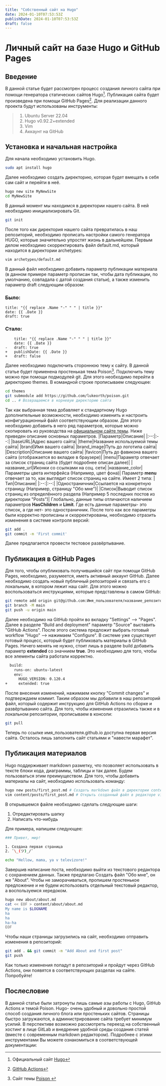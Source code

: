 ```yaml
---
title: "Собственный сайт на Hugo"
date: 2024-01-10T07:53:53Z
publishDate: 2024-01-10T07:53:53Z
draft: false
---
```

# Личный сайт на базе Hugo и GitHub Pages
## Введение
В данной статье будет рассмотрен процесс создания личного сайта при помощи генератора статических сайтов Hugo[^2]. Публикация сайта будет произведена при помощи GitHub Pages[^3].
Для реализации данного проекта будут использованы инструменты:
> 1. Ubuntu Server 22.04
> 2. Hugo v0.92.2+extended 
> 3. Vim
> 4. Аккаунт на GitHub
## Установка и начальная настройка
Для начала необходимо установить Hugo.
```bash
sudo apt install hugo
```
Далее необходимо создать директорию, которая будет вмещать в себя сам сайт и перейти в неё.
```bash
hugo new site MyNewSite
cd MyNewSite
```
В данный момент мы находимся в директории нашего сайта. В ней необходимо инициализировать Git.
```bash
git init
```
После того как директория нашего сайта превратилась в наш репозиторий, необходимо прописать настройки самого генератора HUGO, которые значительно упростят жизнь в дальнейшем.
Первым делом необходимо скорректировать файл default.md, который находится в директории archetypes:
```bash
vim archetypes/default.md
```
В данный файл необходимо добавить параметр публикации материала (в данном примере параметр прописан так, чтобы дата публикации, по умолчанию, совпадала с датой создания статьи), а также изменить параметр draft следующим образом:
### Было:
```
title: "{{ replace .Name "-" " " | title }}"
date: {{ .Date }}
draft: true
```
### Стало:
```
	title: "{{ replace .Name "-" " " | title }}"
	date: {{ .Date }}
-	draft: true
+	publishDate: {{ .Date }}
+	draft: false
```
Далее необходимо подключить стороннюю тему к сайту. В данной статье будет применена простенькая тема Poison[^1]. Подключить тему можно при помощи подмодулей git. Для этого необходимо перейти в директорию themes. В командной строке прописываем следующее:
```bash
cd themes
git submodule add https://github.com/lukeorth/poison.git
cd .. # Возвращаемся в корневую директорию сайта
```
Так как выбранная тема добавляет к стандартному Hugo дополнительные возможности, необходимо изменить и настроить конфигурационный файл соответствующим образом. Для этого необходимо добавить в него ряд параметров, которые можно скопировать из руководства на [официальном сайте темы](https://poison.lukeorth.com/posts/introducing-poison/#example-config). 
Ниже приведен описание основных параметров.
|Параметр|Описание|
|:--:|:--:|
|baseURL|Адрес вашего сайта|
|theme|Название используемой темы сайта|
|brand|Имя вашего сайта|
|brand_image|Путь до логотипа сайта|
|Description|Описание вашего сайта|
|favicon|Путь до фавикона вашего сайта (отображается во вкладке в браузере)|
|menu|Параметр отвечает за список страниц сайта (будет подробнее описан далее)|
|название_url|Иконки со ссылками на соц. сети|
|название_color|Параметры цвета интерфейса (Например, цвет фона)|
Параметр **menu** отвечает за то, как выглядит список страниц на сайте. Имеет 2 типа:
|Тип|Описание|
|:--:|:--:|
|Одностраничник|Ссылается на конкретную страницу (Например, страницу "Обо мне")|
|Список|Выводит список страниц из определённого раздела (Например 5 последних постов из директории "Posts")|
Глобально, данные типы отличаются наличием параметров **HasChildren** и **Limit**. Где есть данные параметры- это список, а где нет- это одностраничник.
После того как все параметры были корректно прописаны и скорректированы, необходимо отразить изменения в системе контроля версий:
```bash
git add .
git commit -m 'First commit'
```
Далее предлагается провести тестовое развёртывание.
## Публикация в GitHub Pages
Для того, чтобы опубликовать получившийся сайт при помощи GitHub Pages, необходимо, разумеется, иметь активный аккаунт GitHub. Далее необходимо создать новый публичный репозиторий и связать его с локальным, в котором лежит наш сайт. Для этого можно воспользоваться инструкциями, которые представлены в самом GitHub:
```bash
git remote add origin git@github.com:Имя_пользователя/название_репозитория.git
git branch -M main
git push -u origin main
``` 
Далее необходимо на GitHub пройти во вкладку "Settings" --> "Pages". Далее в разделе "Build and deployment" параметр "Source" выставить "GitHub Actions". После этого система предложит выбрать готовый workflow "Hugo" --> нажимаем "Configure".
В системе уже существует готовый процесс, который будет публиковать материалы в GitHub Pages. Ничего менять не нужно, стоит лишь в разделе build добавить параметр **extended** со значнием **true**. Это необходимо для того, чтобы все элементы сайта работали корректно.
```bash
  build:
    runs-on: ubuntu-latest
    env:
      HUGO_VERSION: 0.120.4
+     extended: true
```
После внесения изменений, нажимаем кнопку "Commit changes" и подтверждаем коммит. Таким образом мы добавили в наш репозиторий файл, который содержит инструкцию для GitHub Actions по сборке и развёртыванию сайта.
Для того, чтобы изменения отразились также и в локальном репозитории, прописываем в консоли:
```bash
git pull
```
Теперь по ссылке имя_пользователя.github.io доступна первая версия сайта. Осталось лишь заполнить сайт статьями и "навести марафет".
## Публикация материалов
Hugo поддерживает markdown разметку, что позволяет использовать в тексте блоки кода, диаграммы, таблицы и так далее. Будем пользоваться этим преимуществом.
Для того, чтобы добавить материалы на сайт, необходимо использовать команду:
```bash
hugo new posts/first_post.md # Создать markdown файл в директории content/posts
vim content/posts/first_post.md # Открыть созданный файл в редакторе vim
```
В открывшемся файле необходимо сделать следующие шаги:
1. Отредактировать шапку
2. Написать что-нибудь

Для примера, напишем следующее:
```bash
### Привет, мир!

1. Создана первая страница
2. ¯\_(ツ)_/¯

echo "Hellow, mama, ya v televizore!"
```
Завершив написание поста, необходимо выйти из текстового редактора с сохранением данных.
Также предлагаю Создать файл "Обо мне", он же "About". Чтобы не заморачиваться, пропишем простенькое предложение и не будем использовать отдельный текстовый редактор, а воспользуемся хередоком. 
```bash
hugo new about/about.md
cat << EOF > content/about/about.md
My name is $LOGNAME
ha
ha
ha-ha
EOF
```
Чтобы наши страницы загрузились на сайт, необходимо отправить изменения в репозиторий:
```bash
git add . && git commit -m "Add About and first post"
git push
```
Как только изменения попадут в репозиторий и пройдут через GitHub Actions, они появятся в соответствующих разделах на сайте. Попробуйте!
## Послесловие
 В данной статье были затронуты лишь самые азы работы с Hugo, GitHub Actions и темой Poison.
Hugo- очень удобный и довольно простой способ создания личного блога или простеньких сайтов. Страницы быстро загружаются, а администрирование сайта требует минимум усилий. В перспективе возможно рассмотреть переезд на собственный хостинг в лице GitLab и внедрение удобной среды создания статей (вместе с современным markdown редактором). Подробнее с этими инструментами Вы можете ознакомиться в соответствующей документации:
[^1]:Сайт темы [Poison ](https://poison.lukeorth.com/)
[^2]:Официальный сайт [Hugo](https://gohugo.io)
[^3]:[GitHub Actions](https://docs.github.com/ru/actions)


